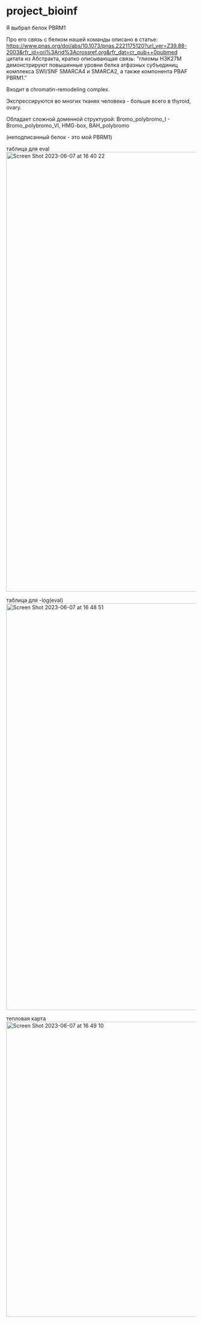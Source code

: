 # project_bioinf
Я выбрал белок PBRM1

Про его связь с белком нашей команды описано в статье: 
https://www.pnas.org/doi/abs/10.1073/pnas.2221175120?url_ver=Z39.88-2003&rfr_id=ori%3Arid%3Acrossref.org&rfr_dat=cr_pub++0pubmed
цитата из Абстракта, кратко описывающая связь: "глиомы H3K27M демонстрируют повышенные уровни белка атфазных субъединиц комплекса SWI/SNF SMARCA4 и SMARCA2, а также компонента PBAF PBRM1."

Входит в chromatin-remodeling complex.

Экспрессируются во многих тканях человека - больше всего в thyroid, ovary.

Обладает сложной доменной структурой: Bromo_polybromo_I - Bromo_polybromo_VI, HMG-box, BAH_polybromo





(неподписанный белок - это мой PBRM1)

таблица для eval
<img width="1170" alt="Screen Shot 2023-06-07 at 16 40 22" src="https://github.com/reyarzhan/project_bioinf/assets/93340670/384f1837-08b0-4903-9922-a03cb6a54456">

таблица для -log(eval)
<img width="1082" alt="Screen Shot 2023-06-07 at 16 48 51" src="https://github.com/reyarzhan/project_bioinf/assets/93340670/1325dd5b-9036-4ac4-8541-d77e307c9a23">

тепловая карта
<img width="785" alt="Screen Shot 2023-06-07 at 16 49 10" src="https://github.com/reyarzhan/project_bioinf/assets/93340670/bd8e4d8d-c085-434c-87e5-7b9600b2af43">
